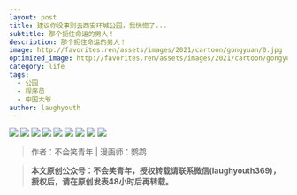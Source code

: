 ```yaml
---
layout: post
title: 建议你没事别去西安环城公园，我恍惚了...
subtitle: 那个扼住命运的男人！
description: 那个扼住命运的男人！
image: http://favorites.ren/assets/images/2021/cartoon/gongyuan/0.jpg
optimized_image: http://favorites.ren/assets/images/2021/cartoon/gongyuan/0.jpg
category: life
tags:
  - 公园
  - 程序员
  - 中国大爷
author: laughyouth
---
```


![](http://favorites.ren/assets/images/2021/cartoon/gongyuan/640.jpeg)
![](http://favorites.ren/assets/images/2021/cartoon/gongyuan/640-1.jpeg)
![](http://favorites.ren/assets/images/2021/cartoon/gongyuan/640-2.jpeg)
![](http://favorites.ren/assets/images/2021/cartoon/gongyuan/640-3.jpeg)
![](http://favorites.ren/assets/images/2021/cartoon/gongyuan/640-4.jpeg)
![](http://favorites.ren/assets/images/2021/cartoon/gongyuan/640-5.jpeg)
![](http://favorites.ren/assets/images/2021/cartoon/gongyuan/640-6.jpeg)
![](http://favorites.ren/assets/images/2021/cartoon/gongyuan/640-7.jpeg)
![](http://favorites.ren/assets/images/2021/cartoon/gongyuan/640-8.gif)

>作者：不会笑青年 | 漫画师：鹦鹉

>**本文原创公众号：不会笑青年，授权转载请联系微信(laughyouth369)，授权后，请在原创发表48小时后再转载。**
